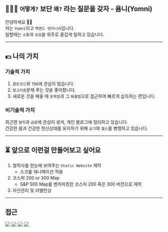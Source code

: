 ## 👨🏻‍💻 `어떻게?` 보단 `왜?` 라는 질문을 갖자 - 욤니(Yomni)


안녕하세요 🙌🏻    
저는 `Yomni`이고 `백엔드 엔지니어`입니다.  
일할때는 `소통`과 `공감`을 위주로 즐겁게 일하고 있습니다.

-------

## 💵 나의 가치 

### 기술적 가치

1. `클린코드`와 `TDD`에 관심이 많습니다. 
2. `알고리즘`문제 푸는 것을 좋아합니다.
3. 새로운 것을 배울 때 `문제점`과 그 `해결법`으로 접근하여 빠르게 습득하는 편입니다.

### 비기술적 가치

최근엔 `철학`과 `금융`에 관심이 생겨, 개인 블로그에 정리하고 있습니다.  
건강한 몸과 건강한 정신상태를 유지하기 위해 `요가`와 `헬스`를 병행하고 있습니다.

---

## ⏳ 앞으로 이런걸 만들어보고 싶어요

1. 철학사를 한눈에 보여주는 `Static Website` 제작
	-  스크롤 애니메이션 적용
2. 코스피 200 or 300 Map
	- S&P 500 Map를 벤치마킹한 코스피 200 혹은 300 버전으로 제작
3. 자산관리 및 리밸런싱
--- 

## 접근
<p>
  <a href="https://github.com/Yomni/" target="_blank"><img src="https://img.shields.io/badge/Github-red?logo=GitHub"/></a>
  <a href="https://yomni.github.io/" target="_blank"><img src="https://img.shields.io/badge/Tech--Blog-yellow?logo=GitBook"/></a>
  <a href="https://timosan.tistory.com/" target="_blank"><img src="https://img.shields.io/badge/Blog-blue?logo=data:image/svg+xml;base64,PHN2ZyB4bWxucz0iaHR0cDovL3d3dy53My5vcmcvMjAwMC9zdmciIHZpZXdCb3g9IjAgMCA0MDguNCA0MDguNCI+PGc+PGNpcmNsZSBjbGFzcz0iY2xzLTEiIGN4PSI1OC4xOCIgY3k9IjU4LjE4IiByPSI1OC4xOCIvPjxjaXJjbGUgY2xhc3M9ImNscy0xIiBjeD0iMjA0LjIiIGN5PSI1OC4xOCIgcj0iNTguMTgiLz48Y2lyY2xlIGNsYXNzPSJjbHMtMSIgY3g9IjIwNC4yIiBjeT0iMjA0LjIiIHI9IjU4LjE4Ii8+PGNpcmNsZSBjbGFzcz0iY2xzLTEiIGN4PSIyMDQuMiIgY3k9IjM1MC4yMiIgcj0iNTguMTgiLz48Y2lyY2xlIGNsYXNzPSJjbHMtMSIgY3g9IjM1MC4yMiIgY3k9IjU4LjE4IiByPSI1OC4xOCIvPjwvZz48L3N2Zz4NCg=="/></a>
  <a href="mailto:yearsheep@gmail.com" target="_blank"><img src="https://img.shields.io/badge/Mail-orange?logo=Gmail"/></a>
</p>
